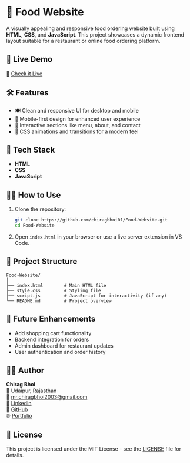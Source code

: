 # 🍔 Food Website

A visually appealing and responsive food ordering website built using **HTML**, **CSS**, and **JavaScript**. This project showcases a dynamic frontend layout suitable for a restaurant or online food ordering platform.

## 🚀 Live Demo

🔗 [Check it Live](https://chirag-dilpunjabi.netlify.app)

## 🛠️ Features

- 🍽️ Clean and responsive UI for desktop and mobile
- 📱 Mobile-first design for enhanced user experience
- 🎯 Interactive sections like menu, about, and contact
- 🎨 CSS animations and transitions for a modern feel

## 🧰 Tech Stack

- **HTML**
- **CSS**
- **JavaScript**

## 🧑‍💻 How to Use

1. Clone the repository:

   ```bash
   git clone https://github.com/chiragbhoi01/Food-Website.git
   cd Food-Website
   ```

2. Open `index.html` in your browser or use a live server extension in VS Code.

## 📁 Project Structure

```
Food-Website/
│
├── index.html        # Main HTML file
├── style.css         # Styling file
├── script.js         # JavaScript for interactivity (if any)
└── README.md         # Project overview
```

## 📌 Future Enhancements

- Add shopping cart functionality
- Backend integration for orders
- Admin dashboard for restaurant updates
- User authentication and order history

## 🙋‍♂️ Author

**Chirag Bhoi**  
📍 Udaipur, Rajasthan  
📧 [mr.chiragbhoi2003@gmail.com](mailto:mr.chiragbhoi2003@gmail.com)  
🔗 [LinkedIn](https://www.linkedin.com/in/chiragbhoi01)  
🔗 [GitHub](https://github.com/chiragbhoi01)  
🌐 [Portfolio](https://chiragbhoimarshal.netlify.app/)

## 📄 License

This project is licensed under the MIT License - see the [LICENSE](LICENSE) file for details.
